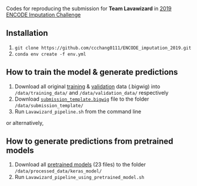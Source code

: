 Codes for reproducing the submission for **Team Lavawizard** in [2019 ENCODE Imputation Challenge](https://www.synapse.org/#!Synapse:syn17083203/wiki/587192)

## Installation
1. `git clone https://github.com/ccchang0111/ENCODE_imputation_2019.git`
2. ```conda env create -f env.yml```

## How to train the model & generate predictions

1. Download all original [training](https://www.synapse.org/#!Synapse:syn18143306) & [validation](https://www.synapse.org/#!Synapse:syn18143307) data (.bigwig) into `/data/training_data/` and `/data/validation_data/` respectively
2. Download [`submission_template.bigwig`](https://www.synapse.org/#!Synapse:syn18145351) file to the folder `/data/submission_template/`
3. Run `Lavawizard_pipeline.sh` from the command line

or alternatively,

## How to generate predictions from pretrained models

1. Download all [pretrained models](https://www.synapse.org/#!Synapse:syn21519009) (23 files) to the folder `/data/processed_data/keras_model/`
2. Run `Lavawizard_pipeline_using_pretrained_model.sh`
